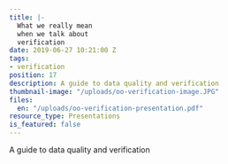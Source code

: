 ```yaml
---
title: |-
  What we really mean
  when we talk about
  verification
date: 2019-06-27 10:21:00 Z
tags:
- verification
position: 17
description: A guide to data quality and verification
thumbnail-image: "/uploads/oo-verification-image.JPG"
files:
  en: "/uploads/oo-verification-presentation.pdf"
resource_type: Presentations
is_featured: false
---
```


A guide to data quality and verification
